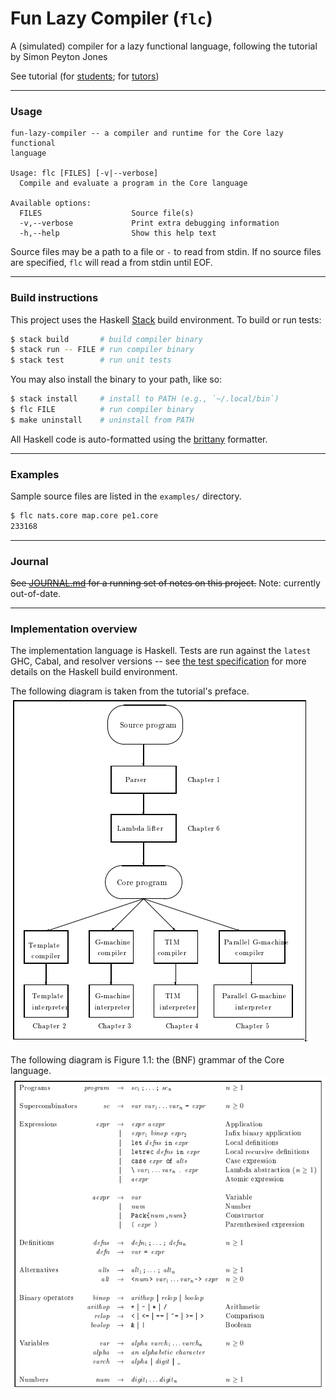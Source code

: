 # Fun Lazy Compiler (`flc`)
A (simulated) compiler for a lazy functional language, following the tutorial by Simon Peyton Jones

See tutorial (for [students][student.pdf]; for [tutors][tutor.pdf])

---

### Usage
```text
fun-lazy-compiler -- a compiler and runtime for the Core lazy functional
language

Usage: flc [FILES] [-v|--verbose]
  Compile and evaluate a program in the Core language

Available options:
  FILES                    Source file(s)
  -v,--verbose             Print extra debugging information
  -h,--help                Show this help text
```

Source files may be a path to a file or `-` to read from stdin. If no source files are specified, `flc` will read a from stdin until EOF.

---

### Build instructions
This project uses the Haskell [Stack][stack] build environment. To build or run tests:
```bash
$ stack build       # build compiler binary
$ stack run -- FILE # run compiler binary
$ stack test        # run unit tests
```

You may also install the binary to your path, like so:

```bash
$ stack install     # install to PATH (e.g., `~/.local/bin`)
$ flc FILE          # run compiler binary
$ make uninstall    # uninstall from PATH
```

All Haskell code is auto-formatted using the [brittany][brittany] formatter.

---

### Examples
Sample source files are listed in the `examples/` directory.

```bash
$ flc nats.core map.core pe1.core
233168
```

---

### Journal
<strike>See [JOURNAL.md][JOURNAL.md] for a running set of notes on this project.</strike> Note: currently out-of-date.

---

### Implementation overview
The implementation language is Haskell. Tests are run against the `latest` GHC, Cabal, and resolver versions -- see [the test specification][test-spec] for more details on the Haskell build environment.

The following diagram is taken from the tutorial's preface.
![Implementation overview][implementation_overview.png]

The following diagram is Figure 1.1: the (BNF) grammar of the Core language.
![Core language grammar][grammar.png]

[test-spec]: ./.github/workflows/test.yml
[stack]: https://docs.haskellstack.org/en/stable/README/
[student.pdf]: https://www.microsoft.com/en-us/research/wp-content/uploads/1992/01/student.pdf
[tutor.pdf]: https://www.microsoft.com/en-us/research/uploads/prod/1992/01/tutor.pdf
[implementation_overview.png]: ./res/implementation_overview.png
[grammar.png]: ./res/bnf_grammar.png
[JOURNAL.md]: ./JOURNAL.md
[brittany]: https://hackage.haskell.org/package/brittany
